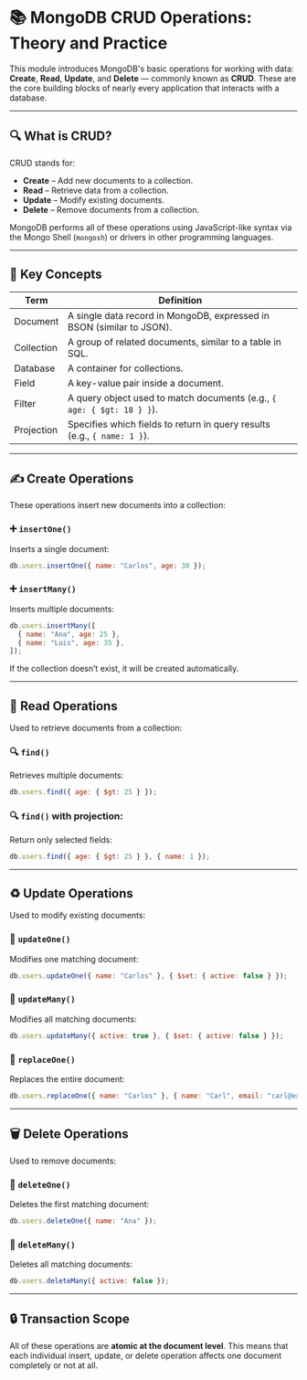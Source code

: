 # 📚 MongoDB CRUD Operations: Theory and Practice

This module introduces MongoDB's basic operations for working with data: **Create**, **Read**, **Update**, and **Delete** — commonly known as **CRUD**. These are the core building blocks of nearly every application that interacts with a database.

---

## 🔍 What is CRUD?

CRUD stands for:

- **Create** – Add new documents to a collection.
- **Read** – Retrieve data from a collection.
- **Update** – Modify existing documents.
- **Delete** – Remove documents from a collection.

MongoDB performs all of these operations using JavaScript-like syntax via the Mongo Shell (`mongosh`) or drivers in other programming languages.

---

## 🧠 Key Concepts

| Term       | Definition                                                               |
| ---------- | ------------------------------------------------------------------------ |
| Document   | A single data record in MongoDB, expressed in BSON (similar to JSON).    |
| Collection | A group of related documents, similar to a table in SQL.                 |
| Database   | A container for collections.                                             |
| Field      | A key-value pair inside a document.                                      |
| Filter     | A query object used to match documents (e.g., `{ age: { $gt: 18 } }`).   |
| Projection | Specifies which fields to return in query results (e.g., `{ name: 1 }`). |

---

## ✍️ Create Operations

These operations insert new documents into a collection:

### ➕ `insertOne()`

Inserts a single document:

```js
db.users.insertOne({ name: "Carlos", age: 30 });
```

### ➕ `insertMany()`

Inserts multiple documents:

```js
db.users.insertMany([
  { name: "Ana", age: 25 },
  { name: "Luis", age: 35 },
]);
```

If the collection doesn’t exist, it will be created automatically.

---

## 📖 Read Operations

Used to retrieve documents from a collection:

### 🔍 `find()`

Retrieves multiple documents:

```js
db.users.find({ age: { $gt: 25 } });
```

### 🔍 `find()` with projection:

Return only selected fields:

```js
db.users.find({ age: { $gt: 25 } }, { name: 1 });
```

---

## ♻️ Update Operations

Used to modify existing documents:

### 🔄 `updateOne()`

Modifies one matching document:

```js
db.users.updateOne({ name: "Carlos" }, { $set: { active: false } });
```

### 🔄 `updateMany()`

Modifies all matching documents:

```js
db.users.updateMany({ active: true }, { $set: { active: false } });
```

### 🔁 `replaceOne()`

Replaces the entire document:

```js
db.users.replaceOne({ name: "Carlos" }, { name: "Carl", email: "carl@example.com" });
```

---

## 🗑️ Delete Operations

Used to remove documents:

### 🔴 `deleteOne()`

Deletes the first matching document:

```js
db.users.deleteOne({ name: "Ana" });
```

### 🔴 `deleteMany()`

Deletes all matching documents:

```js
db.users.deleteMany({ active: false });
```

---

## 🔒 Transaction Scope

All of these operations are **atomic at the document level**. This means that each individual insert, update, or delete operation affects one document completely or not at all.
